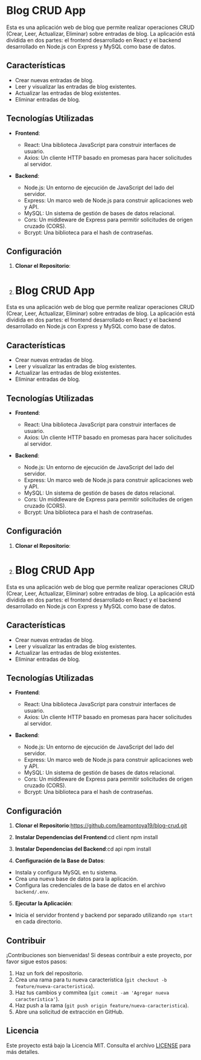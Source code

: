 # Blog CRUD App

Esta es una aplicación web de blog que permite realizar operaciones CRUD (Crear, Leer, Actualizar, Eliminar) sobre entradas de blog. La aplicación está dividida en dos partes: el frontend desarrollado en React y el backend desarrollado en Node.js con Express y MySQL como base de datos.

## Características

- Crear nuevas entradas de blog.
- Leer y visualizar las entradas de blog existentes.
- Actualizar las entradas de blog existentes.
- Eliminar entradas de blog.

## Tecnologías Utilizadas

- **Frontend**:
  - React: Una biblioteca JavaScript para construir interfaces de usuario.
  - Axios: Un cliente HTTP basado en promesas para hacer solicitudes al servidor.
  
- **Backend**:
  - Node.js: Un entorno de ejecución de JavaScript del lado del servidor.
  - Express: Un marco web de Node.js para construir aplicaciones web y API.
  - MySQL: Un sistema de gestión de bases de datos relacional.
  - Cors: Un middleware de Express para permitir solicitudes de origen cruzado (CORS).
  - Bcrypt: Una biblioteca para el hash de contraseñas.

## Configuración

1. **Clonar el Repositorio**:
2. # Blog CRUD App

Esta es una aplicación web de blog que permite realizar operaciones CRUD (Crear, Leer, Actualizar, Eliminar) sobre entradas de blog. La aplicación está dividida en dos partes: el frontend desarrollado en React y el backend desarrollado en Node.js con Express y MySQL como base de datos.

## Características

- Crear nuevas entradas de blog.
- Leer y visualizar las entradas de blog existentes.
- Actualizar las entradas de blog existentes.
- Eliminar entradas de blog.

## Tecnologías Utilizadas

- **Frontend**:
  - React: Una biblioteca JavaScript para construir interfaces de usuario.
  - Axios: Un cliente HTTP basado en promesas para hacer solicitudes al servidor.
  
- **Backend**:
  - Node.js: Un entorno de ejecución de JavaScript del lado del servidor.
  - Express: Un marco web de Node.js para construir aplicaciones web y API.
  - MySQL: Un sistema de gestión de bases de datos relacional.
  - Cors: Un middleware de Express para permitir solicitudes de origen cruzado (CORS).
  - Bcrypt: Una biblioteca para el hash de contraseñas.

## Configuración

1. **Clonar el Repositorio**:
2. # Blog CRUD App

Esta es una aplicación web de blog que permite realizar operaciones CRUD (Crear, Leer, Actualizar, Eliminar) sobre entradas de blog. La aplicación está dividida en dos partes: el frontend desarrollado en React y el backend desarrollado en Node.js con Express y MySQL como base de datos.

## Características

- Crear nuevas entradas de blog.
- Leer y visualizar las entradas de blog existentes.
- Actualizar las entradas de blog existentes.
- Eliminar entradas de blog.

## Tecnologías Utilizadas

- **Frontend**:
  - React: Una biblioteca JavaScript para construir interfaces de usuario.
  - Axios: Un cliente HTTP basado en promesas para hacer solicitudes al servidor.
  
- **Backend**:
  - Node.js: Un entorno de ejecución de JavaScript del lado del servidor.
  - Express: Un marco web de Node.js para construir aplicaciones web y API.
  - MySQL: Un sistema de gestión de bases de datos relacional.
  - Cors: Un middleware de Express para permitir solicitudes de origen cruzado (CORS).
  - Bcrypt: Una biblioteca para el hash de contraseñas.

## Configuración

1. **Clonar el Repositorio**:https://github.com/leamontoya19/blog-crud.git

2. **Instalar Dependencias del Frontend**:cd client
npm install

3. **Instalar Dependencias del Backend**:cd api
npm install

  
4. **Configuración de la Base de Datos**:
- Instala y configura MySQL en tu sistema.
- Crea una nueva base de datos para la aplicación.
- Configura las credenciales de la base de datos en el archivo `backend/.env`.

5. **Ejecutar la Aplicación**:
- Inicia el servidor frontend y backend por separado utilizando `npm start` en cada directorio.

## Contribuir

¡Contribuciones son bienvenidas! Si deseas contribuir a este proyecto, por favor sigue estos pasos:
1. Haz un fork del repositorio.
2. Crea una rama para tu nueva característica (`git checkout -b feature/nueva-caracteristica`).
3. Haz tus cambios y commitea (`git commit -am 'Agregar nueva característica'`).
4. Haz push a la rama (`git push origin feature/nueva-caracteristica`).
5. Abre una solicitud de extracción en GitHub.

## Licencia

Este proyecto está bajo la Licencia MIT. Consulta el archivo [LICENSE](LICENSE) para más detalles.

